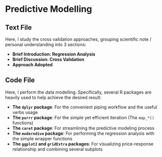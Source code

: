 # Predictive Modelling

## Text File
Here, I study the cross validation approaches, grouping scientific note / personal understanding into 3 sections:

- **Brief Introduction: Regression Analysis**
- **Brief Discussion: Cross Validation**
- **Approach Adopted**

## Code File
Here, I perform the data modelling. Specifically, several R packages are heavily used to help achieve the desired result:

- **The `dplyr` package**: For the convenient piping workflow and the useful verbs usage 
- **The `purrr` package**: For the simple yet efficient iteration (The `map_*()` functions)
- **The `caret` package**: For streamlining the predictive modeling process
- **The `moderndive` package**: For performing the regression analysis with the simple wrapper functions 
- **The `ggplot2` and `gridExtra` packages**: For visualizing price-response relationship and combining several subplots
